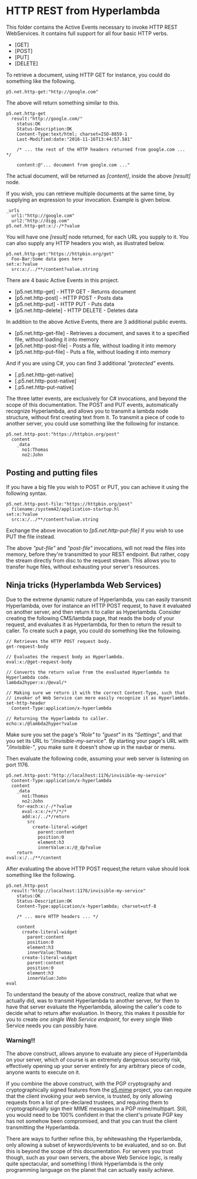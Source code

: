 HTTP REST from Hyperlambda
===============

This folder contains the Active Events necessary to invoke HTTP REST WebServices. It contains full support for all four basic HTTP verbs.

* [GET]
* [POST]
* [PUT]
* [DELETE]

To retrieve a document, using HTTP GET for instance, you could do something like the following.

```
p5.net.http-get:"http://google.com"
```

The above will return something similar to this.

```
p5.net.http-get
  result:"http://google.com/"
    status:OK
    Status-Description:OK
    Content-Type:text/html; charset=ISO-8859-1
    Last-Modified:date:"2016-11-16T13:44:57.581"

    /* ... the rest of the HTTP headers returned from google.com ... */

    content:@"... document from google.com ..."
```

The actual document, will be returned as *[content]*, inside the above *[result]* node.

If you wish, you can retrieve multiple documents at the same time, by supplying an expression to your invocation. Example is given below.

```
_urls
  url1:"http://google.com"
  url2:"http://digg.com"
p5.net.http-get:x:/-/*?value
```

You will have one *[result]* node returned, for each URL you supply to it. You can also supply any HTTP headers you wish, as illustrated below.

```
p5.net.http-get:"https://httpbin.org/get"
  Foo-Bar:Some data goes here
set:x:?value
  src:x:/../**/content?value.string
```

There are 4 basic Active Events in this project.

* [p5.net.http-get] - HTTP GET - Returns document
* [p5.net.http-post] - HTTP POST - Posts data
* [p5.net.http-put] - HTTP PUT - Puts data
* [p5.net.http-delete] - HTTP DELETE - Deletes data

In addition to the above Active Events, there are 3 additional public events.

* [p5.net.http-get-file] - Retrieves a document, and saves it to a specified file, without loading it into memory
* [p5.net.http-post-file] - Posts a file, without loading it into memory
* [p5.net.http-put-file] - Puts a file, without loading it into memory

And if you are using C#, you can find 3 additional _"protected"_ events.

* [.p5.net.http-get-native]
* [.p5.net.http-post-native]
* [.p5.net.http-put-native]

The three latter events, are exclusively for C# invocations, and beyond the scope of this documentation. The POST and PUT events, automatically recognize
Hyperlambda, and allows you to transmit a lambda node structure, without first creating text from it. To transmit a piece of code to another server, you could
use something like the following for instance.

```
p5.net.http-post:"https://httpbin.org/post"
  content
    _data
      no1:Thomas
      no2:John
```

## Posting and putting files

If you have a big file you wish to POST or PUT, you can achieve it using the following syntax.

```
p5.net.http-post-file:"https://httpbin.org/post"
  filename:/system42/application-startup.hl
set:x:?value
  src:x:/../**/content?value.string
```

Exchange the above invocation to *[p5.net.http-put-file]* if you wish to use PUT the file instead.

The above _"put-file"_ and _"post-file"_ invocations, will not read the files into memory, before they're transmitted to your REST endpoint. But rather,
copy the stream directly from disc to the request stream. This allows you to transfer huge files, without exhausting your server's resources.

## Ninja tricks (Hyperlambda Web Services)

Due to the extreme dynamic nature of Hyperlambda, you can easily transmit Hyperlambda, over for instance an HTTP POST request, to have it evaluated on 
another server, and then return it to caller as Hyperlambda. Consider creating the following CMS/lambda page, that reads the body of your request, 
and evaluates it as Hyperlambda, for then to return the result to caller. To create such a page, you could do something like the following.

```
// Retrieves the HTTP POST request body.
get-request-body

// Evaluates the request body as Hyperlambda.
eval:x:/@get-request-body

// Converts the return value from the evaluated Hyperlambda to Hyperlambda code.
lambda2hyper:x:/@eval/*

// Making sure we return it with the correct Content-Type, such that
// invoker of Web Service can more easily recognize it as Hyperlambda.
set-http-header
  Content-Type:application/x-hyperlambda

// Returning the Hyperlambda to caller.
echo:x:/@lambda2hyper?value
```

Make sure you set the page's _"Role"_ to _"guest"_ in its _"Settings"_, and that you set its URL to _"/invisible-my-service"_. By starting your page's URL
with _"/invisible-"_, you make sure it doesn't show up in the navbar or menu.

Then evaluate the following code, assuming your web server is listening on port 1176.

```
p5.net.http-post:"http://localhost:1176/invisible-my-service"
  Content-Type:application/x-hyperlambda
  content
    _data
      no1:Thomas
      no2:John
    for-each:x:/-/*?value
      eval-x:x:/+/*/*/*
      add:x:/../*/return
        src
          create-literal-widget
            parent:content
            position:0
            element:h3
            innerValue:x:/@_dp?value
    return
eval:x:/../**/content
```

After evaluating the above HTTP POST request,the return value should look something like the following.

```
p5.net.http-post
  result:"http://localhost:1176/invisible-my-service"
    status:OK
    Status-Description:OK
    Content-Type:application/x-hyperlambda; charset=utf-8

    /* ... more HTTP headers ... */

    content
      create-literal-widget
        parent:content
        position:0
        element:h3
        innerValue:Thomas
      create-literal-widget
        parent:content
        position:0
        element:h3
        innerValue:John
eval
```

To understand the beauty of the above construct, realize that what we actually did, was to transmit Hyperlambda to another server, for then to have
that server evaluate the Hyperlambda, allowing the caller's code to decide what to return after evaluation. In theory, this makes it possible for you
to create _one single Web Service endpoint_, for every single Web Service needs you can possibly have.

### Warning!!

The above construct, allows anyone to evaluate any piece of Hyperlambda on your server, which of course is an extremely dangerous security risk, effectively
opening up your server entirely for any arbitrary piece of code, anyone wants to execute on it.

If you combine the above construct, with the PGP cryptography and cryptographically signed features from the [p5.mime](/plugins/extras/p5.mime/) project,
you can require that the client invoking your web service, is trusted, by only allowing requests from a list of pre-declared trustees, and requiring them
to cryptographically sign their MIME messages in a PGP mime/multipart. Still, you would need to be 100% confident in that the client's private PGP key has
not somehow been compromised, and that you can trust the client transmitting the Hyperlambda.

There are ways to further refine this, by whitewashing the Hyperlambda, only allowing a subset of keywords/events to be evaluated, and so on. But this
is beyond the scope of this documentation. For servers you trust though, such as your own servers, the above Web Service logic, is really quite spectacular,
and something I think Hyperlambda is the only programming language on the planet that can actually easily achieve.

